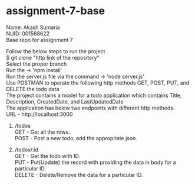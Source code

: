 # assignment-7-base<br>

Name: Akash Sumaria<br>
NUID: 001568622<br>
Base repo for assignment 7<br>

Follow the below steps to run the project<br>
$ git clone "http link of the repository"<br>
Select the proper branch<br>
Run the -> 'npm install'<br>
Run the server.js file via the command -> 'node server.js'<br>
Use POSTMAN to operate the following http methods GET, POST, PUT, and DELETE the todo data<br>
The project contains a model for a todo application which contains Title, Description, CreatedDate, and LastUpdatedDate<br>
The application has below two endpoints with different http methods.<br>
URL - http://localhost:3000<br>

1. /todos<br>
   GET - Get all the rows.<br>
   POST - Post a new todo, add the appropriate json.<br>

2. /todos/:id<br>
   GET - Get the todo with ID.<br>
   PUT - Put(Update) the record with providing the data in body for a particular ID.<br>
   DELETE - Delete/Remove the data for a particular ID.<br>
